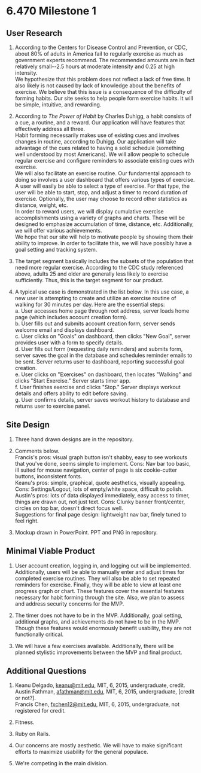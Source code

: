 6.470 Milestone 1
=================

User Research
-------------

1. According to the Centers for Disease Control and Prevention, or CDC, about 80% of adults in America fail to regularly exercise as much as government experts recommend. The recommended amounts are in fact relatively small--2.5 hours at moderate intensity and 0.25 at high intensity.
<BR>We hypothesize that this problem does not reflect a lack of free time. It also likely is not caused by lack of knowledge about the benefits of exercise. We believe that this issue is a consequence of the difficulty of forming habits. Our site seeks to help people form exercise habits. It will be simple, intuitive, and rewarding.

2. According to <i>The Power of Habit</i> by Charles Duhigg, a habit consists of a cue, a routine, and a reward. Our application will have features that effectively address all three.
<BR>Habit forming necessarily makes use of existing cues and involves changes in routine, according to Duhigg. Our application will take advantage of the cues related to having a solid schedule \(something well understood by most Americans\). We will allow people to schedule regular exercise and configure reminders to associate existing cues with exercise.
<BR>We will also facilitate an exercise routine. Our fundamental approach to doing so involves a user dashboard that offers various types of exercise. A user will easily be able to select a type of exercise. For that type, the user will be able to start, stop, and adjust a timer to record duration of exercise. Optionally, the user may choose to record other statistics as distance, weight, etc.
<BR>In order to reward users, we will display cumulative exercise accomplishments using a variety of graphs and charts. These will be designed to emphasize accumulation of time, distance, etc. Additionally, we will offer various achievements.
<BR>We hope that our site will help to motivate people by showing them their ability to improve. In order to facilitate this, we will have possibly have a goal setting and tracking system.

3. The target segment basically includes the subsets of the population that need more regular exercise. According to the CDC study referenced above, adults 25 and older are generally less likely to exercise sufficiently. Thus, this is the target segment for our product.

4. A typical use case is demonstrated in the list below. In this use case, a new user is attempting to create and utilize an exercise routine of walking for 30 minutes per day. Here are the essential steps:  
a. User accesses home page through root address, server loads home page \(which includes account creation form\).  
b. User fills out and submits account creation form, server sends welcome email and displays dashboard.  
c. User clicks on "Goals" on dashboard, then clicks "New Goal", server provides user with a form to specify details.  
d. User fills out form (requesting daily reminders) and submits form, server saves the goal in the database and schedules reminder emails to be sent. Server returns user to dashboard, reporting successful goal creation.  
e. User clicks on "Exercises" on dashboard, then locates "Walking" and clicks "Start Exercise." Server starts timer app.  
f. User finishes exercise and clicks "Stop." Server displays workout details and offers ability to edit before saving.  
g. User confirms details, server saves workout history to database and returns user to exercise panel.

Site Design
-----------
1. Three hand drawn designs are in the repository.

2. Comments below.  
Francis's pros: visual graph button isn't shabby, easy to see workouts that you've done, seems simple to implement.
Cons: Nav bar too basic, ill suited for mouse navigation, center of page is six cookie-cutter buttons, inconsistent fonts.  
Keanu's pros: simple, graphical, quote aesthetics, visually appealing.
Cons: Settings/Logout, lots of empty/white space, difficult to polish.  
Austin's pros: lots of data displayed immediately, easy access to timer, things are drawn out, not just text.
Cons: Clunky banner front/center, circles on top bar, doesn't direct focus well.  
Suggestions for final page design: lightweight nav bar, finely tuned to feel right.

3. Mockup drawn in PowerPoint. PPT and PNG in repository.

Minimal Viable Product
----------------------

1. User account creation, logging in, and logging out will be implemented. Additionally, users will be able to manually enter and adjust times for completed exercise routines. They will also be able to set repeated reminders for exercise. Finally, they will be able to view at least one progress graph or chart. These features cover the essential features necessary for habit forming through the site. Also, we plan to assess and address security concerns for the MVP.

2. The timer does not have to be in the MVP. Additionally, goal setting, additional graphs, and achievements do not have to be in the MVP. Though these features would enormously benefit usability, they are not functionally critical.

3. We will have a few exercises available. Additionally, there will be planned stylistic improvements between the MVP and final product.

Additional Questions
--------------------

1. Keanu Delgado, keanu@mit.edu, MIT, 6, 2015, undergraduate, credit.
<BR>Austin Fathman, afathman@mit.edu, MIT, 6, 2015, undergraduate, \[credit or not?\].
<BR>Francis Chen, fxchen12@mit.edu, MIT, 6, 2015, undergraduate, not registered for credit.

2. Fitness.

3. Ruby on Rails.

4. Our concerns are mostly aesthetic. We will have to make significant efforts to maximize usability for the general populace.

5. We're competing in the main division.